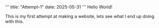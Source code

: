 '''
title: "Attempt-1"
date: 2025-05-31
'''
Hello World! 

This is my first attempt at making a website, lets see what I end up doing with this.
